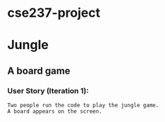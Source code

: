 # cse237-project

# Jungle
## A board game

### User Story (Iteration 1):
    Two people run the code to play the jungle game.
    A board appears on the screen.
